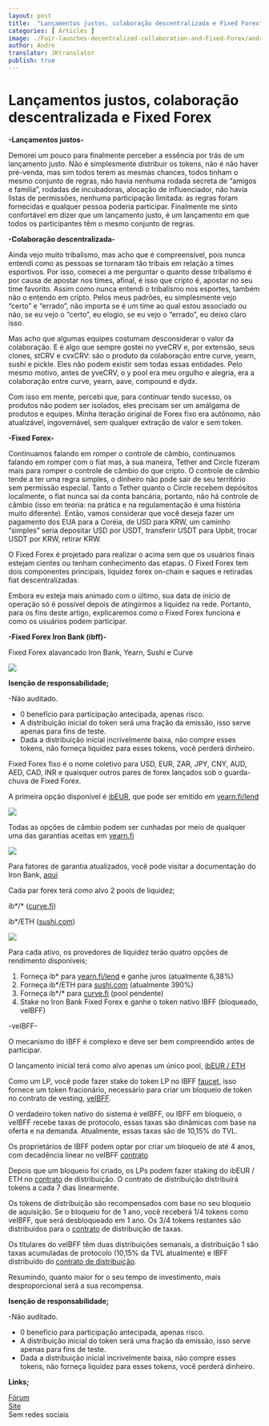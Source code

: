 ```yaml
---
layout: post
title:  "Lançamentos justos, colaboração descentralizada e Fixed Forex"
categories: [ Articles ]
image: ./Fair-launches-decentralized-collaboration-and-Fixed-Forex/andre-hero.png
author: Andre
translator: JKtranslator
publish: true
---
```


# Lançamentos justos, colaboração descentralizada e Fixed Forex

**\-Lançamentos justos-**

Demorei um pouco para finalmente perceber a essência por trás de um lançamento justo. Não é simplesmente distribuir os tokens, não é não haver pré-venda, mas sim todos terem as mesmas chances, todos tinham o mesmo conjunto de regras, não havia nenhuma rodada secreta de “amigos e família”, rodadas de incubadoras, alocação de influenciador, não havia listas de permissões, nenhuma participação limitada: as regras foram fornecidas e qualquer pessoa poderia participar. Finalmente me sinto confortável em dizer que um lançamento justo, é um lançamento em que todos os participantes têm o mesmo conjunto de regras.

**\-Colaboração descentralizada-**

Ainda vejo muito tribalismo, mas acho que é compreensível, pois nunca entendi como as pessoas se tornaram tão tribais em relação a times esportivos. Por isso, comecei a me perguntar o quanto desse tribalismo é por causa de apostar nos times, afinal, é isso que cripto é, apostar no seu time favorito. Assim como nunca entendi o tribalismo nos esportes, também não o entendo em cripto. Pelos meus padrões, eu simplesmente vejo “certo” e “errado”, não importa se é um time ao qual estou associado ou não, se eu vejo o “certo”, eu elogio, se eu vejo o “errado”, eu deixo claro isso.

Mas acho que algumas equipes costumam desconsiderar o valor da colaboração. E é algo que sempre gostei no yveCRV e, por extensão, seus clones, stCRV e cvxCRV: são o produto da colaboração entre curve, yearn, sushi e pickle. Eles não podem existir sem todas essas entidades. Pelo mesmo motivo, antes de yveCRV, o y pool era meu orgulho e alegria, era a colaboração entre curve, yearn, aave, compound e dydx.

Com isso em mente, percebi que, para continuar tendo sucesso, os produtos não podem ser isolados, eles precisam ser um amálgama de produtos e equipes. Minha iteração original de Forex fixo era autônomo, não atualizável, ingovernável, sem qualquer extração de valor e sem token.

**\-Fixed Forex-**

Continuamos falando em romper o controle de câmbio, continuamos falando em romper com o fiat mas, à sua maneira, Tether and Circle fizeram mais para romper o controle de câmbio do que cripto. O controle de câmbio tende a ter uma regra simples, o dinheiro não pode sair de seu território sem permissão especial. Tanto o Tether quanto o Circle recebem depósitos localmente, o fiat nunca sai da conta bancária, portanto, não há controle de câmbio (isso em teoria: na prática e na regulamentação é uma história muito diferente). Então, vamos considerar que você deseja fazer um pagamento dos EUA para a Coréia, de USD para KRW, um caminho “simples” seria depositar USD por USDT, transferir USDT para Upbit, trocar USDT por KRW, retirar KRW.

O Fixed Forex é projetado para realizar o acima sem que os usuários finais estejam cientes ou tenham conhecimento das etapas. O Fixed Forex tem dois componentes principais, liquidez forex on-chain e saques e retiradas fiat descentralizadas.

Embora eu esteja mais animado com o último, sua data de início de operação só é possível depois de atingirmos a liquidez na rede. Portanto, para os fins deste artigo, explicaremos como o Fixed Forex funciona e como os usuários podem participar.

**\-Fixed Forex Iron Bank (ibff)-**

Fixed Forex alavancado Iron Bank, Yearn, Sushi e Curve

![](image1.jpg)

**Isenção de responsabilidade;**

-Não auditado.
- 0 benefício para participação antecipada, apenas risco.
- A distribuição inicial do token será uma fração da emissão, isso serve apenas para fins de teste.
- Dada a distribuição inicial incrivelmente baixa, não compre esses tokens, não forneça liquidez para esses tokens, você perderá dinheiro.

Fixed Forex fixo é o nome coletivo para USD, EUR, ZAR, JPY, CNY, AUD, AED, CAD, INR e quaisquer outros pares de forex lançados sob o guarda-chuva de Fixed Forex.

A primeira opção disponível é [ibEUR](https://www.coingecko.com/en/coins/iron-bank-euro), que pode ser emitido em [yearn.fi/lend](https://yearn.fi/lend)

![](image2.png)

Todas as opções de câmbio podem ser cunhadas por meio de qualquer uma das garantias aceitas em [yearn.fi](https://yearn.fi/lend)

![](image3.png)

Para fatores de garantia atualizados, você pode visitar a documentação do Iron Bank, [aqui](https://docs.cream.finance/iron-bank/collateral-and-reserve-factor)

Cada par forex terá como alvo 2 pools de liquidez;

ib\*/\* ([curve.fi](https://curve.fi/)) 

ib\*/ETH ([sushi.com](https://sushi.com/))

![](image4.png)

Para cada ativo, os provedores de liquidez terão quatro opções de rendimento disponíveis;

1. Forneça ib\* para [yearn.fi/lend](https://yearn.fi/lend) e ganhe juros (atualmente 6,38%)
2. Forneça ib\*/ETH para [sushi.com](https://sushi.com/) (atualmente 390%)
3. Forneça ib\*/\* para [curve.fi](https://curve.fi/) (pool pendente)
4. Stake no Iron Bank Fixed Forex e ganhe o token nativo IBFF (bloqueado, veIBFF)

\-veIBFF-

O mecanismo do IBFF é complexo e deve ser bem compreendido antes de participar.

O lançamento inicial terá como alvo apenas um único pool, [ibEUR / ETH](https://analytics.sushi.com/tokens/0x96e61422b6a9ba0e068b6c5add4ffabc6a4aae27)

Como um LP, você pode fazer stake do token LP no IBFF [faucet](https://etherscan.io/address/0x7d254d9adc588126edaee52a1029278180a802e8), isso fornece um token fracionário, necessário para criar um bloqueio de token no contrato de vesting, [veIBFF](https://etherscan.io/address/0x4d0518c9136025903751209ddddf6c67067357b1).

O verdadeiro token nativo do sistema é veIBFF, ou IBFF em bloqueio, o veIBFF recebe taxas de protocolo, essas taxas são dinâmicas com base na oferta e na demanda. Atualmente, essas taxas são de 10,15% do TVL.

Os proprietários de IBFF podem optar por criar um bloqueio de até 4 anos, com decadência linear no veIBFF [contrato](https://etherscan.io/address/0x4d0518c9136025903751209ddddf6c67067357b1)

Depois que um bloqueio foi criado, os LPs podem fazer staking do ibEUR / ETH no [contrato](https://etherscan.io/address/0x1da8a6fe33bd35b99505d67843eec9fa124f2d4b) de distribuição. O contrato de distribuição distribuirá tokens a cada 7 dias linearmente.

Os tokens de distribuição são recompensados com base no seu bloqueio de aquisição. Se o bloqueio for de 1 ano, você receberá 1/4 tokens como veIBFF, que será desbloqueado em 1 ano. Os 3/4 tokens restantes são distribuídos para o [contrato](https://etherscan.io/address/0x83893c4a42f8654c2dd4ff7b4a7cd0e33ae8c859) de distribuição de taxas.

Os titulares do veIBFF têm duas distribuições semanais, a distribuição 1 são taxas acumuladas de protocolo (10,15% da TVL atualmente) e IBFF distribuído do [contrato de distribuição](https://etherscan.io/address/0x83893c4a42f8654c2dd4ff7b4a7cd0e33ae8c859).

Resumindo, quanto maior for o seu tempo de investimento, mais desproporcional será a sua recompensa.

**Isenção de responsabilidade;**

-Não auditado.
- 0 benefício para participação antecipada, apenas risco.
- A distribuição inicial do token será uma fração da emissão, isso serve apenas para fins de teste.
- Dada a distribuição inicial incrivelmente baixa, não compre esses tokens, não forneça liquidez para esses tokens, você perderá dinheiro.

**Links;**

[Fórum](https://gov.yearn.finance/c/projects/fixed-forex/26)</br> 
[Site](https://yearn.fi/lend)</br> 
Sem redes sociais</br>

